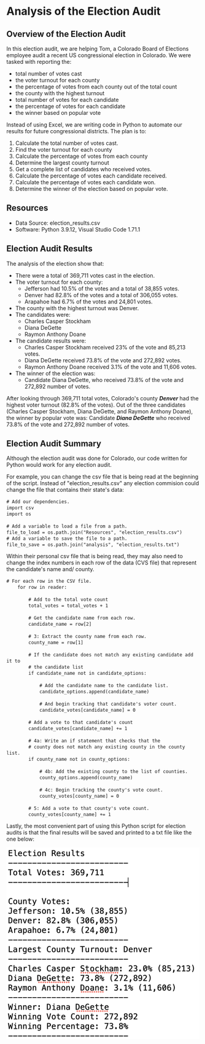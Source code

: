 # Analysis of the Election Audit 

## Overview of the Election Audit 
In this election audit, we are helping Tom, a Colorado Board of Elections employee audit a recent US congressional election in Colorado.  We were tasked with reporting the: 

- total number of votes cast 
- the voter turnout for each county
- the percentage of votes from each county out of the total count
- the county with the highest turnout 
- total number of votes for each candidate 
- the percentage of votes for each candidate 
- the winner based on popular vote 

Instead of using Excel, we are writing code in Python to automate our results for future congressional districts. The plan is to: 

1. Calculate the total number of votes cast.
2. Find the voter turnout for each county
3. Calculate the percentage of votes from each county 
4. Determine the largest county turnout 
5. Get a complete list of candidates who received votes.
6. Calculate the percentage of votes each candidate received.
7. Calculate the percentage of votes each candidate won. 
8. Determine the winner of the election based on popular vote.


## Resources 
- Data Source: election_results.csv
- Software: Python 3.9.12, Visual Studio Code 1.71.1

## Election Audit Results  

The analysis of the election show that: 

- There were a total of 369,711 votes cast in the election.
- The voter turnout for each county:
    - Jefferson had 10.5% of the votes and a total of 38,855 votes.
    - Denver had 82.8% of the votes and a total of 306,055 votes.
    - Arapahoe had 6.7% of the votes and 24,801 votes. 
- The county with the highest turnout was Denver. 
- The candidates were: 
    - Charles Casper Stockham
    - Diana DeGette
    - Raymon Anthony Doane
- The candidate results were: 
    - Charles Casper Stockham received 23% of the vote and 85,213 votes.
    - Diana DeGette received 73.8% of the vote and 272,892 votes.
    - Raymon Anthony Doane received 3.1% of the vote and 11,606 votes.
- The winner of the election was: 
    - Candidate Diana DeGette, who received 73.8% of the vote and 272,892 number of votes. 


After looking through 369,711 total votes, Colorado's county ***Denver*** had the highest voter turnout (82.8% of the votes). Out of the three candidates (Charles Casper Stockham, Diana DeGette, and Raymon Anthony Doane), the winner by popular vote was: Candidate ***Diana DeGette*** who received 73.8% of the vote and 272,892 number of votes. 
    
    
## Election Audit Summary 
Although the election audit was done for Colorado, our code written for Python would work for any election audit.

For example, you can change the csv file that is being read at the beginning of the script. Instead of "election_results.csv" any election commision could change the file that contains their state's data: 
```
# Add our dependencies.
import csv
import os

# Add a variable to load a file from a path.
file_to_load = os.path.join("Resources", "election_results.csv")
# Add a variable to save the file to a path.
file_to_save = os.path.join("analysis", "election_results.txt")
```

Within their personal csv file that is being read, they may also need to change the index numbers in each row of the data (CVS file) that represent the candidate's name and/ county. 
```
# For each row in the CSV file.
    for row in reader:

        # Add to the total vote count
        total_votes = total_votes + 1

        # Get the candidate name from each row.
        candidate_name = row[2]

        # 3: Extract the county name from each row.
        county_name = row[1]

        # If the candidate does not match any existing candidate add it to
        # the candidate list
        if candidate_name not in candidate_options:

            # Add the candidate name to the candidate list.
            candidate_options.append(candidate_name)

            # And begin tracking that candidate's voter count.
            candidate_votes[candidate_name] = 0

        # Add a vote to that candidate's count
        candidate_votes[candidate_name] += 1

        # 4a: Write an if statement that checks that the
        # county does not match any existing county in the county list.
        if county_name not in county_options:

            # 4b: Add the existing county to the list of counties.
            county_options.append(county_name)

            # 4c: Begin tracking the county's vote count.
            county_votes[county_name] = 0

        # 5: Add a vote to that county's vote count.
        county_votes[county_name] += 1
```

Lastly, the most convenient part of using this Python script for election audits is that the final results will be saved and printed to a txt file like the one below:

![election_results](Resources/election_results.png)
